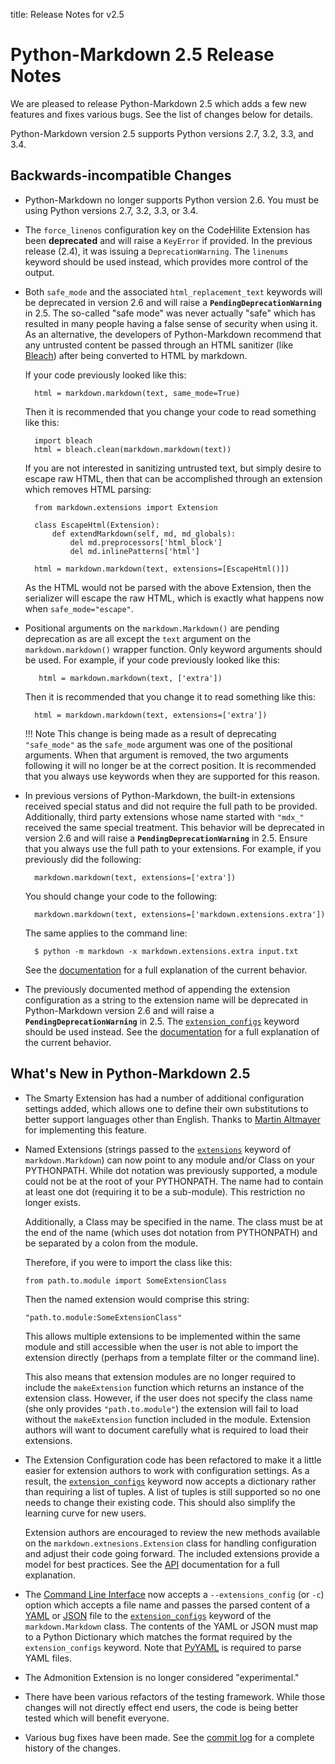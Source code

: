 title:      Release Notes for v2.5

Python-Markdown 2.5 Release Notes
=================================

We are pleased to release Python-Markdown 2.5 which adds a few new features
and fixes various bugs. See the list of changes below for details.

Python-Markdown version 2.5 supports Python versions 2.7, 3.2, 3.3, and 3.4.

Backwards-incompatible Changes
------------------------------

* Python-Markdown no longer supports Python version 2.6. You must be using Python 
  versions 2.7, 3.2, 3.3, or 3.4.

[importlib]: https://pypi.python.org/pypi/importlib

* The `force_linenos` configuration key on the CodeHilite Extension has been **deprecated**
  and will raise a `KeyError` if provided. In the previous release (2.4), it was 
  issuing a `DeprecationWarning`. The `linenums` keyword should be used 
  instead, which provides more control of the output.

* Both `safe_mode` and the associated `html_replacement_text` keywords will be deprecated 
  in version 2.6 and will raise a **`PendingDeprecationWarning`** in 2.5. The so-called
  "safe mode" was never actually "safe" which has resulted in many people having a false 
  sense of security when using it. As an alternative, the developers of Python-Markdown 
  recommend that any untrusted content be passed through an HTML sanitizer (like [Bleach])
  after being converted to HTML by markdown.

    If your code previously looked like this:

	    html = markdown.markdown(text, same_mode=True)

	Then it is recommended that you change your code to read something like this:

	    import bleach
        html = bleach.clean(markdown.markdown(text))

	If you are not interested in sanitizing untrusted text, but simply desire to escape
	raw HTML, then that can be accomplished through an extension which removes HTML parsing:

		from markdown.extensions import Extension

		class EscapeHtml(Extension):
			def extendMarkdown(self, md, md_globals):
				del md.preprocessors['html_block']
				del md.inlinePatterns['html']

		html = markdown.markdown(text, extensions=[EscapeHtml()])

	As the HTML would not be parsed with the above Extension, then the serializer will
	escape the raw HTML, which is exactly what happens now when `safe_mode="escape"`.

[Bleach]: https://bleach.readthedocs.io/

* Positional arguments on the `markdown.Markdown()` are pending deprecation as are
  all except the `text` argument on the `markdown.markdown()` wrapper function.
  Only keyword arguments should be used. For example, if your code previously
  looked like this:

         html = markdown.markdown(text, ['extra'])
    
	Then it is recommended that you change it to read something like this:

	    html = markdown.markdown(text, extensions=['extra'])

	!!! Note
	    This change is being made as a result of deprecating `"safe_mode"` as the 
		`safe_mode` argument was one of the positional arguments. When that argument 
		is removed, the two arguments following it will no longer be at the correct 
		position. It is recommended that you always use keywords when they are supported
		for this reason.

* In previous versions of Python-Markdown, the built-in extensions received
  special status and did not require the full path to be provided. Additionally,
  third party extensions whose name started with `"mdx_"` received the same 
  special treatment. This behavior will be deprecated in version 2.6 and will
  raise a **`PendingDeprecationWarning`** in 2.5. Ensure that you always use the full 
  path to your extensions. For example, if you previously did the following:

        markdown.markdown(text, extensions=['extra'])

    You should change your code to the following:

	    markdown.markdown(text, extensions=['markdown.extensions.extra'])

    The same applies to the command line:

        $ python -m markdown -x markdown.extensions.extra input.txt

    See the [documentation](../reference.md#extensions) for a full explanation
    of the current behavior.

* The previously documented method of appending the extension configuration as 
  a string to the extension name will be deprecated in Python-Markdown 
  version 2.6 and will raise a **`PendingDeprecationWarning`** in 2.5. The 
  [`extension_configs`](../reference.md#extension_configs) keyword should 
  be used instead. See the [documentation](../reference.md#extension-configs) 
  for a full explanation of the current behavior.

What's New in Python-Markdown 2.5
---------------------------------

*   The Smarty Extension has had a number of additional configuration settings
    added, which allows one to define their own substitutions to better support
    languages other than English. Thanks to [Martin Altmayer] for implementing this 
	feature.

[Martin Altmayer]:https://github.com/MartinAltmayer

*   Named Extensions (strings passed to the [`extensions`][ex] keyword of 
    `markdown.Markdown`) can now point to any module and/or Class on your PYTHONPATH. 
	While dot notation was previously supported, a module could not be at the root of 
	your PYTHONPATH. The name had to contain at least one dot (requiring it to be a 
	sub-module). This restriction no longer exists. 

	Additionally, a Class may be specified in the name. The class must be at the end of 
	the name (which uses dot notation from PYTHONPATH) and be separated by a colon from 
	the module. 

	Therefore, if you were to import the class like this:
	
		from path.to.module import SomeExtensionClass

	Then the named extension would comprise this string:

		"path.to.module:SomeExtensionClass"
	
	This allows multiple extensions to be implemented within the same module and still 
	accessible when the user is not able to import the extension directly (perhaps from 
	a template filter or the command line).

	This also means that extension modules are no longer required to include the 
	`makeExtension`	function which returns an instance of the extension class. However, 
	if the user does not specify the class name (she only provides `"path.to.module"`)
	the extension will fail to load without the `makeExtension` function included in
	the module. Extension authors will want to document carefully what is required to
	load their extensions.

[ex]: ../reference.md#extensions

*   The Extension Configuration code has been refactored to make it a little easier 
    for extension authors to work with configuration settings. As a result, the 
    [`extension_configs`][ec] keyword now accepts a dictionary rather than requiring 
    a list of tuples. A list of tuples is still supported so no one needs to change 
    their existing code. This should also simplify the learning curve for new users.

	Extension authors are encouraged to review the new methods available on the 
	`markdown.extnesions.Extension` class for handling configuration and adjust their
	code going forward. The included extensions provide a model for best practices.
	See the [API] documentation for a full explanation.

[ec]: ../reference.md#extension_configs
[API]: ../extensions/api.md#configsettings

*   The [Command Line Interface][cli] now accepts a `--extensions_config` (or `-c`) 
    option which accepts a file name and passes the parsed content of a [YAML] or 
	[JSON]   file to the [`extension_configs`][ec] keyword of the `markdown.Markdown`
	class. The contents of the YAML or JSON must map to a Python Dictionary which 
	matches the format required by the `extension_configs` keyword. Note that 
	[PyYAML] is required to parse YAML files.

[cli]: ../cli.md#using-extensions
[YAML]: http://yaml.org/
[JSON]: http://json.org/
[PyYAML]: http://pyyaml.org/

*   The Admonition Extension is no longer considered "experimental."

*   There have been various refactors of the testing framework. While those changes
    will not directly effect end users, the code is being better tested which will 
    benefit everyone.

*   Various bug fixes have been made.  See the
    [commit log](https://github.com/Python-Markdown/markdown/commits/master)
    for a complete history of the changes.
